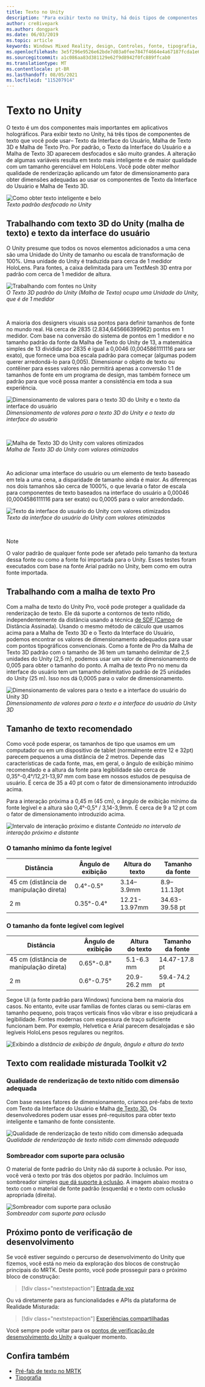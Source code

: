 ```yaml
---
title: Texto no Unity
description: 'Para exibir texto no Unity, há dois tipos de componentes de texto que você pode usar: Texto da interface do usuário e Malha de Texto 3D.'
author: cre8ivepark
ms.author: dongpark
ms.date: 06/03/2019
ms.topic: article
keywords: Windows Mixed Reality, design, Controles, fonte, tipografia, interface do usuário, experiência do usuário, headset de realidade misturada, headset de realidade misturada do Windows, headset de realidade virtual, MRTK, Toolkit
ms.openlocfilehash: 3e5f296e9526e62bde7d03a0fee7847f4664e4a67187fcda1e66e22aa03053b4
ms.sourcegitcommit: a1c086aa83d381129e62f9d8942f0fc889ffcab0
ms.translationtype: MT
ms.contentlocale: pt-BR
ms.lasthandoff: 08/05/2021
ms.locfileid: "115207914"
---
```

# <a name="text-in-unity"></a>Texto no Unity

O texto é um dos componentes mais importantes em aplicativos holográficos. Para exibir texto no Unity, há três tipos de componentes de texto que você pode usar– Texto da Interface do Usuário, Malha de Texto 3D e Malha de Texto Pro. Por padrão, o Texto da Interface do Usuário e a Malha de Texto 3D aparecem desfocados e são muito grandes. A alteração de algumas variáveis resulta em texto mais inteligente e de maior qualidade com um tamanho gerenciável em HoloLens. Você pode obter melhor qualidade de renderização aplicando um fator de dimensionamento para obter dimensões adequadas ao usar os componentes de Texto da Interface do Usuário e Malha de Texto 3D.

![Como obter texto inteligente e belo](images/hug-text-02-640px.png)<br>
*Texto padrão desfocado no Unity*

## <a name="working-with-unitys-3d-text-text-mesh-and-ui-text"></a>Trabalhando com texto 3D do Unity (malha de texto) e texto da interface do usuário

O Unity presume que todos os novos elementos adicionados a uma cena são uma Unidade do Unity de tamanho ou escala de transformação de 100%. Uma unidade do Unity é traduzida para cerca de 1 medidor HoloLens. Para fontes, a caixa delimitada para um TextMesh 3D entra por padrão com cerca de 1 medidor de altura.

![Trabalhando com fontes no Unity](images/640px-hug-text-03.png)<br>
*O Texto 3D padrão do Unity (Malha de Texto) ocupa uma Unidade do Unity, que é de 1 medidor*

<br>

A maioria dos designers visuais usa pontos para definir tamanhos de fonte no mundo real. Há cerca de 2835 (2.834,645666399962) pontos em 1 medidor. Com base na conversão do sistema de pontos em 1 medidor e no tamanho padrão da fonte da Malha de Texto do Unity de 13, a matemática simples de 13 dividida por 2835 é igual a 0,0046 (0,0045861111116 para ser exato), que fornece uma boa escala padrão para começar (algumas podem querer arredondá-lo para 0,005). Dimensionar o objeto de texto ou contêiner para esses valores não permitirá apenas a conversão 1:1 de tamanhos de fonte em um programa de design, mas também fornece um padrão para que você possa manter a consistência em toda a sua experiência.

![Dimensionamento de valores para o texto 3D do Unity e o texto da interface do usuário](images/Text_In_Unity_Measurements1.png)<br>
*Dimensionamento de valores para o texto 3D do Unity e o texto da interface do usuário*

<br>

![Malha de Texto 3D do Unity com valores otimizados](images/hug-text-05-1000px.png)<br>
*Malha de Texto 3D do Unity com valores otimizados*

<br>

Ao adicionar uma interface do usuário ou um elemento de texto baseado em tela a uma cena, a disparidade de tamanho ainda é maior. As diferenças nos dois tamanhos são cerca de 1000%, o que levaria o fator de escala para componentes de texto baseados na interface do usuário a 0,00046 (0,0004586111116 para ser exato) ou 0,0005 para o valor arredondado.

![Texto da interface do usuário do Unity com valores otimizados](images/hug-text-04-1000px.png)<br>
*Texto da interface do usuário do Unity com valores otimizados*

<br>

>[!NOTE]
>O valor padrão de qualquer fonte pode ser afetado pelo tamanho da textura dessa fonte ou como a fonte foi importada para o Unity. Esses testes foram executados com base na fonte Arial padrão no Unity, bem como em outra fonte importada.

## <a name="working-with-text-mesh-pro"></a>Trabalhando com a malha de texto Pro

Com a malha de texto do Unity Pro, você pode proteger a qualidade da renderização de texto. Ele dá suporte a contornos de texto nítido, independentemente da distância usando a técnica [de SDF (Campo](https://steamcdn-a.akamaihd.net/apps/valve/2007/SIGGRAPH2007_AlphaTestedMagnification.pdf) de Distância Assinada). Usando o mesmo método de cálculo que usamos acima para a Malha de Texto 3D e o Texto da Interface do Usuário, podemos encontrar os valores de dimensionamento adequados para usar com pontos tipográficos convencionais. Como a fonte de Pro da Malha de Texto 3D padrão com o tamanho de 36 tem um tamanho delimitar de 2,5 unidades do Unity (2,5 m), podemos usar um valor de dimensionamento de 0,005 para obter o tamanho do ponto. A malha de texto Pro no menu da interface do usuário tem um tamanho delimitativo padrão de 25 unidades do Unity (25 m). Isso nos dá 0,0005 para o valor de dimensionamento.

![Dimensionamento de valores para o texto e a interface do usuário do Unity 3D](images/Text_In_Unity_Measurements2.png)<br>
*Dimensionamento de valores para o texto e a interface do usuário do Unity 3D*

## <a name="recommended-text-size"></a>Tamanho de texto recomendado

Como você pode esperar, os tamanhos de tipo que usamos em um computador ou em um dispositivo de tablet (normalmente entre 12 e 32pt) parecem pequenos a uma distância de 2 metros. Depende das características de cada fonte, mas, em geral, o ângulo de exibição mínimo recomendado e a altura da fonte para legibilidade são cerca de 0,35°-0,4°/12,21-13,97 mm com base em nossos estudos de pesquisa de usuário. É cerca de 35 a 40 pt com o fator de dimensionamento introduzido acima.

Para a interação próxima a 0,45 m (45 cm), o ângulo de exibição mínimo da fonte legível e a altura são 0,4°-0,5° / 3,14-3,9mm. É cerca de 9 a 12 pt com o fator de dimensionamento introduzido acima.

![Intervalo de interação próximo e distante ](images/typography-distance-1000px.jpg)
 *Conteúdo no intervalo de interação próximo e distante*

### <a name="the-minimum-legible-font-size"></a>O tamanho mínimo da fonte legível

| Distância | Ângulo de exibição | Altura do texto | Tamanho da fonte |
|---------|---------|---------|---------|
| 45 cm (distância de manipulação direta) | 0.4°-0.5° | 3.14–3.9mm | 8.9–11.13pt |
| 2 m | 0.35°-0.4° | 12.21-13.97mm | 34.63-39.58 pt |


### <a name="the-comfortably-legible-font-size"></a>O tamanho da fonte legível com legível

| Distância | Ângulo de exibição | Altura do texto | Tamanho da fonte |
|---------|---------|---------|---------|
| 45 cm (distância de manipulação direta) | 0.65°-0.8° | 5.1-6.3 mm | 14.47-17.8 pt |
| 2 m | 0.6°-0.75° | 20.9-26.2 mm | 59.4-74.2 pt |

Segoe UI (a fonte padrão para Windows) funciona bem na maioria dos casos. No entanto, evite usar famílias de fontes claras ou semi-claras em tamanho pequeno, pois traços verticais finos vão vibrar e isso prejudicará a legibilidade. Fontes modernas com espessura de traço suficiente funcionam bem. Por exemplo, Helvetica e Arial parecem desalojadas e são legíveis HoloLens pesos regulares ou negritos.

![Exibindo a ](images/Text_In_Unity_ViewingAngle.jpg)
 *distância de exibição de ângulo, ângulo e altura do texto*

## <a name="text-with-mixed-reality-toolkit-v2"></a>Texto com realidade misturada Toolkit v2

### <a name="sharp-text-rendering-quality-with-proper-dimension"></a>Qualidade de renderização de texto nítido com dimensão adequada

Com base nesses fatores de dimensionamento, criamos pré-fabs de texto com Texto da Interface do Usuário e Malha [de Texto 3D.](https://github.com/microsoft/MixedRealityToolkit-Unity/tree/main/Assets/MRTK/SDK/StandardAssets/Prefabs/Text) Os desenvolvedores podem usar esses pré-requisitos para obter texto inteligente e tamanho de fonte consistente.

![Qualidade de renderização de texto nítido com dimensão adequada](images/hug-text-06-1000px.png)<br>
*Qualidade de renderização de texto nítido com dimensão adequada*

### <a name="shader-with-occlusion-support"></a>Sombreador com suporte para oclusão

O material de fonte padrão do Unity não dá suporte à oclusão. Por isso, você verá o texto por trás dos objetos por padrão. Incluímos um sombreador simples [que dá suporte à oclusão](https://github.com/microsoft/MixedRealityToolkit-Unity/blob/main/Assets/MRTK/StandardAssets/Shaders/Text3DShader.shader). A imagem abaixo mostra o texto com o material de fonte padrão (esquerda) e o texto com oclusão apropriada (direita).

![Sombreador com suporte para oclusão](images/hug-text-07-1000px.png)<br>
*Sombreador com suporte para oclusão*

## <a name="next-development-checkpoint"></a>Próximo ponto de verificação de desenvolvimento

Se você estiver seguindo o percurso de desenvolvimento do Unity que fizemos, você está no meio da exploração dos blocos de construção principais do MRTK. Deste ponto, você pode prosseguir para o próximo bloco de construção:

> [!div class="nextstepaction"]
> [Entrada de voz](voice-input-in-unity.md)

Ou vá diretamente para as funcionalidades e APIs da plataforma de Realidade Misturada:

> [!div class="nextstepaction"]
> [Experiências compartilhadas](shared-experiences-in-unity.md)

Você sempre pode voltar para os [pontos de verificação de desenvolvimento do Unity](unity-development-overview.md#2-core-building-blocks) a qualquer momento.

## <a name="see-also"></a>Confira também

* [Pré-fab de texto no MRTK](https://github.com/microsoft/MixedRealityToolkit-Unity/tree/main/Assets/MRTK/SDK/StandardAssets/Prefabs/Text)
* [Tipografia](../../design/typography.md)

